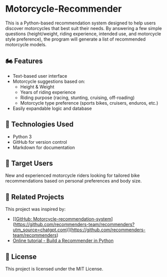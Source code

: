 # Motorcycle-Recommender

This is a Python-based recommendation system designed to help users discover motorcycles that best suit their needs. By answering a few simple questions (height/weight, riding experience, intended use, and motorcycle style preference), the program will generate a list of recommended motorcycle models.

## 🏍️ Features

- Text-based user interface
- Motorcycle suggestions based on:
  - Height & Weight
  - Years of riding experience
  - Riding purpose (racing, stunting, cruising, off-roading)
  - Motorcycle type preference (sports bikes, cruisers, enduros, etc.)
- Easily expandable logic and database

## 🔧 Technologies Used

- Python 3
- GitHub for version control
- Markdown for documentation

## 👥 Target Users

New and experienced motorcycle riders looking for tailored bike recommendations based on personal preferences and body size.

## 🔗 Related Projects

This project was inspired by:
- [[[GitHub: Motorcycle-recommendation-system](https://github.com/Vibhu-Agarwal/Motorcycle-Recommendation-System)](https://github.com/recommenders-team/recommenders?utm_source=chatgpt.com)](https://github.com/recommenders-team/recommenders)
- [Online tutorial - Build a Recommender in Python](https://realpython.com/build-recommendation-engine-collaborative-filtering/)

## 📜 License

This project is licensed under the MIT License.
